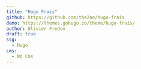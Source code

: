 ```yaml
---
title: "Hugo Frais"
github: https://github.com/the2ne/hugo-frais
demo: https://themes.gohugo.io/theme/hugo-frais/
author: Olivier Fredon
draft: true
ssg:
  - Hugo
cms:
  - No Cms
---
```

